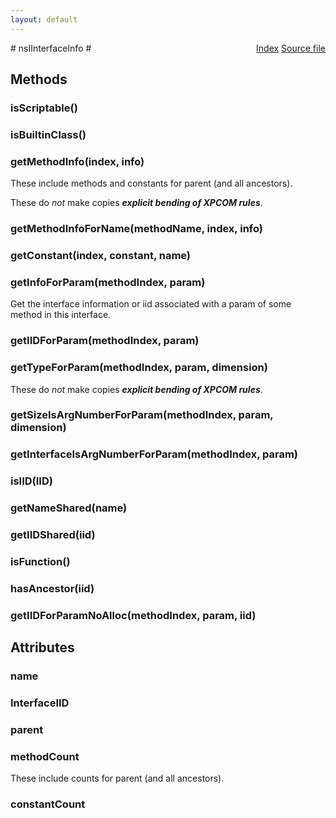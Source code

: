 ```yaml
---
layout: default
---
```

<div class='links' style='float:right'><a href="../index.html">Index</a>
<a href="http://dxr.mozilla.org/mozilla-central/source/xpcom/reflect/xptinfo/nsIInterfaceInfo.idl">Source file</a>
</div>
# nsIInterfaceInfo #

## Methods ##

### isScriptable() ###

### isBuiltinClass() ###

### getMethodInfo(index, info) ###
  
These include methods and constants for parent (and all ancestors).  
  
These do *not* make copies ***explicit bending of XPCOM rules***.  
  

### getMethodInfoForName(methodName, index, info) ###

### getConstant(index, constant, name) ###

### getInfoForParam(methodIndex, param) ###
  
Get the interface information or iid associated with a param of some  
method in this interface.  
  

### getIIDForParam(methodIndex, param) ###

### getTypeForParam(methodIndex, param, dimension) ###
  
These do *not* make copies ***explicit bending of XPCOM rules***.  
  

### getSizeIsArgNumberForParam(methodIndex, param, dimension) ###

### getInterfaceIsArgNumberForParam(methodIndex, param) ###

### isIID(IID) ###

### getNameShared(name) ###

### getIIDShared(iid) ###

### isFunction() ###

### hasAncestor(iid) ###

### getIIDForParamNoAlloc(methodIndex, param, iid) ###

## Attributes ##

### name ###

### InterfaceIID ###

### parent ###

### methodCount ###
  
These include counts for parent (and all ancestors).  
  

### constantCount ###
